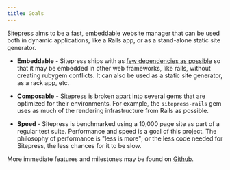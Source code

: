 ```yaml
---
title: Goals
---
```


Sitepress aims to be a fast, embeddable website manager that can be used both in dynamic applications, like a Rails app, or as a stand-alone static site generator.

* **Embeddable** - Sitepress ships with as [few dependencies as possible](https://github.com/sitepress/sitepress/blob/master/sitepress/sitepress.gemspec#L24) so that it may be embedded in other web frameworks, like rails, without creating rubygem conflicts. It can also be used as a static site generator, as a rack app, etc.

* **Composable** - Sitepress is broken apart into several gems that are optimized for their environments. For example, the `sitepress-rails` gem uses as much of the rendering infrastructure from Rails as possible.

* **Speed** - Sitepress is benchmarked using a 10,000 page site as part of a regular test suite. Performance and speed is a goal of this project. The philosophy of performance is "less is more"; or the less code needed for Sitepress, the less chances for it to be slow.

More immediate features and milestones may be found on [Github](https://github.com/sitepress/sitepress/projects).
